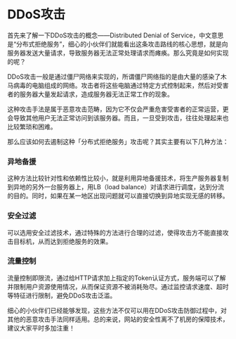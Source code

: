 # DDoS攻击

首先来了解一下DDoS攻击的概念——Distributed Denial of Service，中文意思是“分布式拒绝服务”，细心的小伙伴们就能看出这条攻击路线的核心思想，就是向服务器发送大量请求，导致服务器无法正常处理请求而瘫痪。那么究竟是如何实现的呢？

DDoS攻击一般是通过僵尸网络来实现的，所谓僵尸网络指的是由大量的感染了木马病毒的电脑组成的网络。攻击者将这些电脑通过特定方式控制起来，然后对受害者的服务器大量发起请求，造成服务器无法正常工作的现象。

这种攻击手法是属于恶意攻击范畴，因为它不仅会严重危害受害者的正常运营，更会导致其他用户无法正常访问到该服务器。而且，一旦受到攻击，往往处理起来也比较繁琐和困难。

那么应该如何去遏制这种「分布式拒绝服务」攻击呢？其实主要有以下几种方法：

### 异地备援

这种方法比较针对性和依赖性比较小，就是利用异地备援技术，将生产服务器复制到异地的另外一台服务器上，用LB（load balance）对请求进行调度，达到分流的目的。同时，如果在某一地区出现问题就可以直接切换到异地实现无感的转移。

### 安全过滤

可以选用安全过滤技术，通过特殊的方法进行合理的过滤，使得攻击方不能直接攻击目标机，从而达到拒绝服务的效果。

### 流量控制

流量控制即限流，通过给HTTP请求加上指定的Token认证方式，服务端可以了解并限制用户资源使用情况，从而保证资源不被消耗殆尽。通过监控请求速度、超时等特征进行限制，避免DDoS攻击泛滥。

细心的小伙伴们已经能够发现，这些方法不仅可以用在DDoS攻击防御过程中，对其他的恶意攻击手法同样适用。总的来说，网站的安全性离不了机房的保障技术，建议大家平时多加注重！